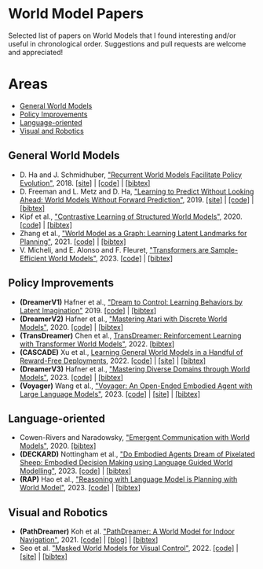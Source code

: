 # World Model Papers
Selected list of papers on World Models that I found interesting and/or useful in chronological order. Suggestions and pull requests are welcome and appreciated!

# Areas
  * [General World Models](#general-world-models)
  * [Policy Improvements](#policy-improvements)
  * [Language-oriented](#language-oriented)
  * [Visual and Robotics](#visual-and-robotics)
  

## General World Models
  * D. Ha and J. Schmidhuber, ["Recurrent World Models Facilitate Policy Evolution"](https://arxiv.org/abs/1803.10122), 2018. [[site]](https://worldmodels.github.io/) | [[code]](https://blog.otoro.net/2018/06/09/world-models-experiments/) | [[bibtex]](./world-model-papers.bib#L1-L10)
  * D. Freeman and L. Metz and D. Ha, ["Learning to Predict Without Looking Ahead: World Models Without Forward Prediction"](https://proceedings.neurips.cc/paper_files/paper/2019/file/15cf76466b97264765356fcc56d801d1-Paper.pdf), 2019. [[site]](https://learningtopredict.github.io/) | [[code]](https://github.com/google/brain-tokyo-workshop/tree/master/learntopredict) | [[bibtex]](./world-model-papers.bib#L12-L19)
  * Kipf et al., ["Contrastive Learning of Structured World Models"](https://arxiv.org/abs/1911.12247v2), 2020. [[code]](https://github.com/tkipf/c-swm) | [[bibtex]](./world-model-papers.bib#L21-L28)
  * Zhang et al., ["World Model as a Graph: Learning Latent Landmarks for Planning"](https://arxiv.org/abs/2011.12491), 2021. [[code]](https://github.com/LunjunZhang/world-model-as-a-graph) | [[bibtex]](./world-model-papers.bib#L30-L37)
  * V. Micheli, and E. Alonso and F. Fleuret, ["Transformers are Sample-Efficient World Models"](https://openreview.net/forum?id=vhFu1Acb0xb), 2023. [[code]](https://github.com/eloialonso/iris) | [[bibtex]](./world-model-papers.bib#L39-L46)

## Policy Improvements
  * **(DreamerV1)** Hafner et al., ["Dream to Control: Learning Behaviors by Latent Imagination"](https://arxiv.org/abs/1912.01603) 2019. [[code]](https://github.com/google-research/dreamer) | [[bibtex]](./world-model-papers.bib#L48-L55)
  * **(DreamerV2)** Hafner et al., ["Mastering Atari with Discrete World Models"](https://arxiv.org/abs/2010.02193), 2020. [[code]](https://github.com/danijar/dreamerv2) | [[bibtex]](./world-model-papers.bib#L57-L64)
  * **(TransDreamer)** Chen et al., [TransDreamer: Reinforcement Learning with Transformer World Models"](https://arxiv.org/abs/2202.09481), 2022. [[bibtex]](./world-models-papers.bib#L66-L73)
  * **(CASCADE)** Xu et al., [Learning General World Models in a Handful of Reward-Free Deployments](https://arxiv.org/abs/2210.12719), 2022. [[code]](https://github.com/facebookresearch/cascade) | [[site]](https://ycxuyingchen.github.io/cascade/) | [[bibtex]](./world-models-papers.bib#L120-L127)
  * **(DreamerV3)** Hafner et al., ["Mastering Diverse Domains through World Models"](https://arxiv.org/abs/2301.04104), 2023. [[code]](https://github.com/danijar/dreamerv3) | [[bibtex]](./world-models-papers.bib#L75-L82)
  * **(Voyager)** Wang et al., ["Voyager: An Open-Ended Embodied Agent with Large Language Models"](https://arxiv.org/abs/2305.16291), 2023. [[code]](https://github.com/MineDojo/Voyager) | [[site]](https://voyager.minedojo.org) | [[bibtex]](./world-models-papers.bib#L111-L118)

## Language-oriented
  * Cowen-Rivers and Naradowsky, ["Emergent Communication with World Models"](https://arxiv.org/abs/2002.09604), 2020. [[bibtex]](./world-model-papers.bib#L84-L91)
  * **(DECKARD)** Nottingham et al., ["Do Embodied Agents Dream of Pixelated Sheep: Embodied Decision Making using Language Guided World Modelling"](https://arxiv.org/abs/2301.12050), 2023. [[code]](https://github.com/DeckardAgent/deckard) | [[bibtex]](./world-model-papers.bib#L93-L100)
  * **(RAP)** Hao et al., ["Reasoning with Language Model is Planning with World Model"](https://arxiv.org/abs/2305.14992), 2023. [[code]](https://github.com/Ber666/RAP) | [[bibtex]](./world-model-papers.bib#L102-L109)

## Visual and Robotics
  * **(PathDreamer)** Koh et al. ["PathDreamer: A World Model for Indoor Navigation"](https://arxiv.org/abs/2105.08756v2), 2021. [[code]](https://github.com/google-research/pathdreamer) | [[blog]](https://ai.googleblog.com/2021/09/pathdreamer-world-model-for-indoor.html) | [[bibtex]](./world-model-papers.bib#L129-L136)
  * Seo et al. ["Masked World Models for Visual Control"](https://arxiv.org/abs/2206.14244), 2022. [[code]](https://github.com/younggyoseo/MWM) | [[site]](https://sites.google.com/view/mwm-rl) | [[bibtex]](./world-model-papers.bib#L138-L145)